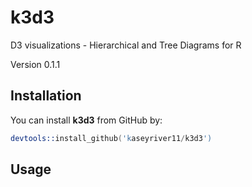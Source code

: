 # k3d3
D3 visualizations - Hierarchical and Tree Diagrams for R

Version 0.1.1

## Installation

You can install **k3d3** from GitHub by:

```s
devtools::install_github('kaseyriver11/k3d3')
```

## Usage



